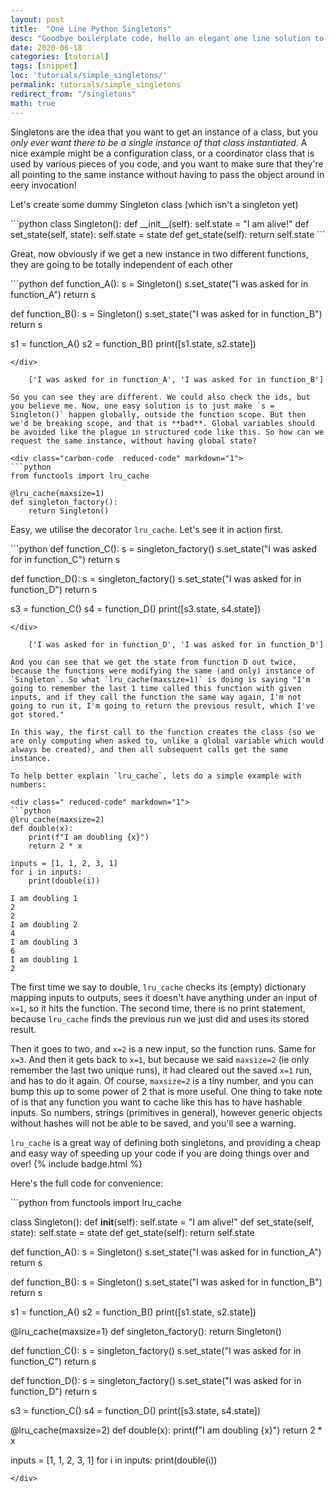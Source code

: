 ```yaml
---
layout: post
title:  "One Line Python Singletons"
desc: "Goodbye boilerplate code, hello an elegant one line solution to get singletons in python"
date: 2020-06-18
categories: [tutorial]
tags: [snippet]
loc: 'tutorials/simple_singletons/'
permalink: tutorials/simple_singletons 
redirect_from: "/singletons"
math: true
---
```


Singletons are the idea that you want to get an instance of a class, but you *only ever want there to be a single instance of that class instantiated*. A nice example might be a configuration class, or a coordinator class that is used by various pieces of you code, and you want to make sure that they're all pointing to the same instance without having to pass the object around in eery invocation!

Let's create some dummy Singleton class (which isn't a singleton yet)

<div class=" reduced-code" markdown="1">
```python
class Singleton():
    def __init__(self):
        self.state = "I am alive!"
    def set_state(self, state):
        self.state = state
    def get_state(self):
        return self.state
```
</div>

Great, now obviously if we get a new instance in two different functions, they are going to be totally independent of each other

<div class=" reduced-code" markdown="1">
```python
def function_A():
    s = Singleton()
    s.set_state("I was asked for in function_A")
    return s

def function_B():
    s = Singleton()
    s.set_state("I was asked for in function_B")
    return s

s1 = function_A()
s2 = function_B()
print([s1.state, s2.state])
```
</div>

    ['I was asked for in function_A', 'I was asked for in function_B']
    
So you can see they are different. We could also check the ids, but you believe me. Now, one easy solution is to just make `s = Singleton()` happen globally, outside the function scope. But then we'd be breaking scope, and that is **bad**. Global variables should be avoided like the plague in structured code like this. So how can we request the same instance, without having global state?

<div class="carbon-code  reduced-code" markdown="1">
```python
from functools import lru_cache

@lru_cache(maxsize=1)
def singleton_factory():
    return Singleton()
```
</div>

Easy, we utilise the decorator `lru_cache`. Let's see it in action first.

<div class=" reduced-code" markdown="1">
```python
def function_C():
    s = singleton_factory()
    s.set_state("I was asked for in function_C")
    return s

def function_D():
    s = singleton_factory()
    s.set_state("I was asked for in function_D")
    return s

s3 = function_C()
s4 = function_D()
print([s3.state, s4.state])
```
</div>

    ['I was asked for in function_D', 'I was asked for in function_D']
    
And you can see that we get the state from function D out twice, because the functions were modifying the same (and only) instance of `Singleton`. So what `lru_cache(maxsize=1)` is doing is saying "I'm going to remember the last 1 time called this function with given inputs, and if they call the function the same way again, I'm not going to run it, I'm going to return the previous result, which I've got stored."

In this way, the first call to the function creates the class (so we are only computing when asked to, unlike a global variable which would always be created), and then all subsequent calls get the same instance.

To help better explain `lru_cache`, lets do a simple example with numbers:

<div class=" reduced-code" markdown="1">
```python
@lru_cache(maxsize=2)
def double(x):
    print(f"I am doubling {x}")
    return 2 * x

inputs = [1, 1, 2, 3, 1]
for i in inputs:
    print(double(i))
```
</div>

    I am doubling 1
    2
    2
    I am doubling 2
    4
    I am doubling 3
    6
    I am doubling 1
    2
    
The first time we say to double, `lru_cache` checks its (empty) dictionary mapping inputs to outputs, sees it doesn't have anything under an input of `x=1`, so it hits the function. The second time, there is no print statement, because `lru_cache` finds the previous run we just did and uses its stored result.

Then it goes to two, and `x=2` is a new input, so the function runs. Same for `x=3`. And then it gets back to `x=1`, but because we said `maxsize=2` (ie only remember the last two unique runs), it had cleared out the saved `x=1` run, and has to do it again. Of course, `maxsize=2` is a tiny number, and you can bump this up to some power of 2 that is more useful. One thing to take note of is that any function you want to cache like this has to have hashable inputs. So numbers, strings (primitives in general), however generic objects without hashes will not be able to be saved, and you'll see a warning. 

`lru_cache` is a great way of defining both singletons, and providing a cheap and easy way of speeding up your code if you are doing things over and over!
{% include badge.html %}

Here's the full code for convenience:

<div class="expanded-code" markdown="1">```python
from functools import lru_cache

class Singleton():
    def __init__(self):
        self.state = "I am alive!"
    def set_state(self, state):
        self.state = state
    def get_state(self):
        return self.state

def function_A():
    s = Singleton()
    s.set_state("I was asked for in function_A")
    return s

def function_B():
    s = Singleton()
    s.set_state("I was asked for in function_B")
    return s

s1 = function_A()
s2 = function_B()
print([s1.state, s2.state])


@lru_cache(maxsize=1)
def singleton_factory():
    return Singleton()

def function_C():
    s = singleton_factory()
    s.set_state("I was asked for in function_C")
    return s

def function_D():
    s = singleton_factory()
    s.set_state("I was asked for in function_D")
    return s

s3 = function_C()
s4 = function_D()
print([s3.state, s4.state])

@lru_cache(maxsize=2)
def double(x):
    print(f"I am doubling {x}")
    return 2 * x

inputs = [1, 1, 2, 3, 1]
for i in inputs:
    print(double(i))

```
</div>